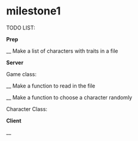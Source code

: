 # milestone1

TODO LIST: 

**Prep**

__ Make a list of characters with traits in a file


**Server**

Game class:

__ Make a function to read in the file 

__ Make a function to choose a character randomly 


Character Class:


**Client**

__ 
